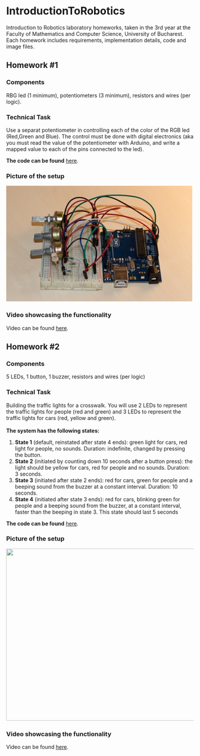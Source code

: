 # IntroductionToRobotics
Introduction to Robotics laboratory homeworks, taken in the 3rd year at the Faculty of Mathematics and Computer Science, University of Bucharest. Each homework includes requirements, implementation details, code and image files.

## Homework #1

### Components
RBG led (1 minimum), potentiometers (3 minimum), resistors and wires (per logic).

### Technical Task
Use a separat potentiometer in controlling each of the color of the RGB led (Red,Green and Blue). The control must be done with digital electronics (aka you must read the value of the potentiometer with Arduino, and write a mapped value to each of the pins connected to the led).

**The code can be found** [here](https://github.com/BuduroesBianca/IntroductionToRobotics/blob/main/Homework%201/RGB_led/RGB_led.ino).
</br>

### Picture of the setup

<img src="Homework 1/IMG_2784.JPG" width="500" height = "310">

### Video showcasing the functionality

Video can be found [here](https://www.youtube.com/watch?v=NjVsNNJ_Mvk).

## Homework #2

### Components
5 LEDs, 1 button, 1 buzzer, resistors and wires (per logic)

### Technical Task
Building the traffic lights for a crosswalk. You will use 2 LEDs to represent the traffic lights for people (red and green) and 3 LEDs to represent the traffic lights for cars (red, yellow and green).<br/><br/>
**The system has the following states:**
1. **State 1** (default, reinstated after state 4 ends): green light for cars,
red light for people, no sounds. Duration: indefinite, changed by
pressing the button.
2. **State 2** (initiated by counting down 10 seconds after a button press):
the light should be yellow for cars, red for people and no sounds.
Duration: 3 seconds.
3. **State 3** (initiated after state 2 ends): red for cars, green for people and
a beeping sound from the buzzer at a constant interval. Duration:
10 seconds.
4. **State 4** (initiated after state 3 ends): red for cars, blinking green
for people and a beeping sound from the buzzer, at a constant interval, faster than the beeping in state 3. This state should last 5
seconds

**The code can be found** [here](https://github.com/BuduroesBianca/IntroductionToRobotics/blob/main/Homework%203/Homework_3.ino).
</br>

### Picture of the setup

<img src="Homework 2/IMG_2845.jpg" width="600" height = "461">

### Video showcasing the functionality

Video can be found [here](https://www.youtube.com/watch?v=MHa8Tr0oopY).

